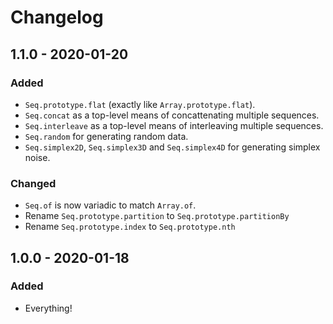 # Changelog

## 1.1.0 - 2020-01-20

### Added

- `Seq.prototype.flat` (exactly like `Array.prototype.flat`).
- `Seq.concat` as a top-level means of concattenating multiple sequences.
- `Seq.interleave` as a top-level means of interleaving multiple sequences.
- `Seq.random` for generating random data.
- `Seq.simplex2D`, `Seq.simplex3D` and `Seq.simplex4D` for generating simplex noise.

### Changed

- `Seq.of` is now variadic to match `Array.of`.
- Rename `Seq.prototype.partition` to `Seq.prototype.partitionBy`
- Rename `Seq.prototype.index` to `Seq.prototype.nth`

## 1.0.0 - 2020-01-18

### Added

- Everything!
